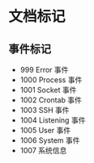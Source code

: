 # 文档标记

## 事件标记

- 999  Error 事件
- 1000 Process 事件
- 1001 Socket  事件
- 1002 Crontab 事件
- 1003 SSH 事件
- 1004 Listening 事件
- 1005 User 事件
- 1006 System 事件
- 1007 系统信息
